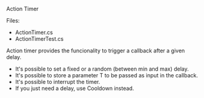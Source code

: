 Action Timer

Files:
+ ActionTimer.cs
+ ActionTimerTest.cs

Action timer provides the funcionality to trigger a callback after a given delay.

- It's possible to set a fixed or a random (between min and max) delay.
- It's possible to store a parameter T to be passed as input in the callback.
- It's possible to interrupt the timer.
- If you just need a delay, use Cooldown instead.